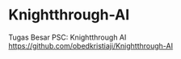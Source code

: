 # Knightthrough-AI
Tugas Besar PSC: Knightthrough AI https://github.com/obedkristiaji/Knightthrough-AI
